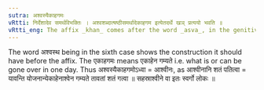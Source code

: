 ```yaml
---
sutra: अश्वस्यैकाहगमः
vRtti: निर्देशादेव समर्थविभक्तिः । अश्वशब्दात्षष्ठीसमर्थादेकाहगम इत्येतदर्थे खञ् प्रत्ययो भवति ॥
vRtti_eng: The affix _khan_ comes after the word _asva_, in the genitive case in construction, the sense being 'what is travelled over or traversed in one day'.
---
```

The word अश्वस्थ being in the sixth case shows the construction it should have before the affix. The एकाहगमः means एकाहेन गम्यते i.e. what is or can be gone over in one day. Thus अश्वस्यैकाहगमोऽध्वा = आश्वीनः, as आश्वीनानि शतं पतित्वा = यावन्ति योजनान्येकाहेनाश्वेन गम्यते तावतां शतं गत्वा ॥ सहस्राश्वीने वा इतः स्वर्गो लोकः ॥
